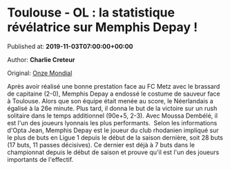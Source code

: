 
# Toulouse - OL : la statistique révélatrice sur Memphis Depay !

Published at: **2019-11-03T07:00:00+00:00**

Author: **Charlie Creteur**

Original: [Onze Mondial](http://www.onzemondial.com/ligue-1/2019-2020/toulouse-ol-la-statistique-revelatrice-sur-memphis-depay--201506)

Après avoir réalisé une bonne prestation face au FC Metz avec le brassard de capitaine (2-0), Memphis Depay a endossé le costume de sauveur face à Toulouse. Alors que son équipe était menée au score, le Néerlandais a égalisé à la 26e minute. Plus tard, il donna le but de la victoire sur un rush solitaire dans le temps additionnel (90e+5, 2-3). Avec Moussa Dembélé, il est l'un des joueurs lyonnais les plus performants. 
Selon les informations d'Opta Jean, Memphis Depay est le joueur du club rhodanien impliqué sur le plus de buts en Ligue 1 depuis le début de la saison dernière, soit 28 buts (17 buts, 11 passes décisives). Ce dernier est déjà à 7 buts dans le championnat depuis le début de saison et prouve qu'il est l'un des joueurs importants de l'effectif.
